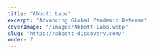 ```yaml
---
title: "Abbott Labs"
excerpt: "Advancing Global Pandemic Defense"
coverImage: "/images/Abbott-Labs.webp"
slug: "https://abbott-discovery.com/"
order: 7
---
```


